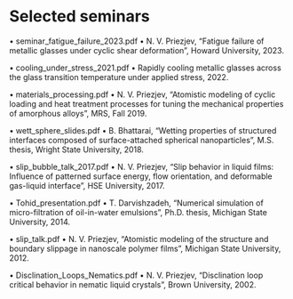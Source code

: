 # Selected seminars 

•	seminar_fatigue_failure_2023.pdf
•	N. V. Priezjev, “Fatigue failure of metallic glasses under cyclic shear deformation”, Howard University, 2023.

•	cooling_under_stress_2021.pdf
•	Rapidly cooling metallic glasses across the glass transition temperature under applied stress, 2022.

•	materials_processing.pdf
•	N. V. Priezjev, “Atomistic modeling of cyclic loading and heat treatment processes for tuning the mechanical properties of amorphous alloys”, MRS, Fall 2019.

•	wett_sphere_slides.pdf
•	B. Bhattarai, “Wetting properties of structured interfaces composed of surface-attached spherical nanoparticles”, M.S. thesis, Wright State University, 2018.

•	slip_bubble_talk_2017.pdf
•	N. V. Priezjev, “Slip behavior in liquid films: Influence of patterned surface energy, flow orientation, and deformable gas-liquid interface”, HSE University, 2017.

•	Tohid_presentation.pdf
•	T. Darvishzadeh, “Numerical simulation of micro-filtration of oil-in-water emulsions”, Ph.D. thesis, Michigan State University, 2014.

•	slip_talk.pdf
•	N. V. Priezjev, “Atomistic modeling of the structure and boundary slippage in nanoscale polymer films”, Michigan State University, 2012.

•	Disclination_Loops_Nematics.pdf
•	N. V. Priezjev, “Disclination loop critical behavior in nematic liquid crystals”, Brown University, 2002.


